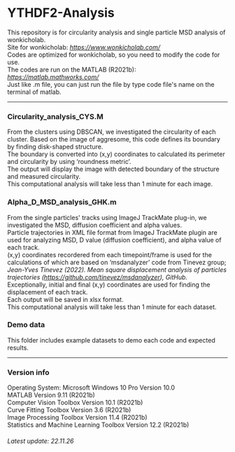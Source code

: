# YTHDF2-Analysis   
This repository is for circularity analysis and single particle MSD analysis of wonkicholab.  
Site for wonkicholab: _https://www.wonkicholab.com/_  
Codes are optimized for wonkicholab, so you need to modify the code for use.  
The codes are run on the MATLAB (R2021b): _https://matlab.mathworks.com/_  
Just like .m file, you can just run the file by type code file's name on the terminal of matlab.
* * *

### **Circularity_analysis_CYS.M**  
From the clusters using DBSCAN, we investigated the circularity of each cluster. 
Based on the image of aggresome, this code defines its boundary by finding disk-shaped structure.  
The boundary is converted into (x,y) coordinates to calculated its perimeter and circularity by using ‘roundness metric’.  
The output will display the image with detected boundary of the structure and measured circularity.  
This computational analysis will take less than 1 minute for each image.  
    
### **Alpha_D_MSD_analysis_GHK.m**  
From the single particles' tracks using ImageJ TrackMate plug-in, we investigated the MSD, diffusion coefficient and alpha values.  
Particle trajectories in XML file format from ImageJ TrackMate plugin are used for analyzing MSD, D value (diffusion coefficient), and alpha value of each track.  
(x,y) coordinates recordered from each timepoint/frame is used for the calculations of which are based on ‘msdanalyzer’ code from Tinevez group; _Jean-Yves Tinevez (2022). Mean square displacement analysis of particles trajectories (https://github.com/tinevez/msdanalyzer), GitHub._  
Exceptionally, initial and final (x,y) coordinates are used for finding the displacement of each track.  
Each output will be saved in xlsx format.  
This computational analysis will take less than 1 minute for each dataset.  
  
### **Demo data**  
  This folder includes example datasets to demo each code and expected results.
  
  
  
* * *
### Version info    
Operating System: Microsoft Windows 10 Pro Version 10.0   
MATLAB                                                Version 9.11        (R2021b)  
Computer Vision Toolbox                               Version 10.1        (R2021b)  
Curve Fitting Toolbox                                 Version 3.6         (R2021b)  
Image Processing Toolbox                              Version 11.4        (R2021b)  
Statistics and Machine Learning Toolbox               Version 12.2        (R2021b)  
  
###### Latest update: 22.11.26
